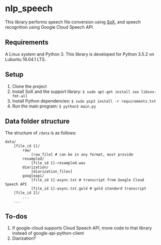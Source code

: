 # nlp_speech
This library performs speech file conversion using [SoX](http://sox.sourceforge.net), and speech recognition using Google Cloud Speech API.

## Requirements

A Linux system and Python 3. This library is developed for Python 3.5.2 on Lubuntu 16.04.1 LTS.

## Setup

1. Clone the project
1. Install SoX and the support library: `$ sudo apt-get install sox libsox-fmt-all`
1. Install Python dependencies: `$ sudo pip3 install -r requirements.txt`
1. Run the main program: `$ python3 main.py`

## Data folder structure

The structure of `/data` is as follows:

```
data/
    [file_id 1]/
        raw/
            [raw_file] # can be in any format, must provide
        resampled/
            [file_id 1]-resampled.wav
        diarization/
            [diarization_files]
        googleapi/
            [file_id 1]-async.txt # transcript from Google Cloud Speech API
            [file_id 1]-async.txt.gold # gold standard transcript
    [file_id 2]/
        ...
    ...
```

## To-dos

1. If google-cloud supports Cloud Speech API, move code to that library instead of google-api-python-client
1. Diarization?

